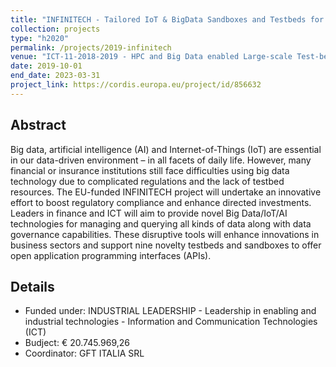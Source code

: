 ```yaml
---
title: "INFINITECH - Tailored IoT & BigData Sandboxes and Testbeds for Smart, Autonomous and Personalized Services in the European Finance and Insurance Services Ecosystem"
collection: projects
type: "h2020"
permalink: /projects/2019-infinitech
venue: "ICT-11-2018-2019 - HPC and Big Data enabled Large-scale Test-beds and Applications"
date: 2019-10-01
end_date: 2023-03-31
project_link: https://cordis.europa.eu/project/id/856632
---
```

## Abstract
Big data, artificial intelligence (AI) and Internet-of-Things (IoT) are essential in our data-driven environment – in all facets of daily life. However, many financial or insurance institutions still face difficulties using big data technology due to complicated regulations and the lack of testbed resources. The EU-funded INFINITECH project will undertake an innovative effort to boost regulatory compliance and enhance directed investments. Leaders in finance and ICT will aim to provide novel Big Data/IoT/AI technologies for managing and querying all kinds of data along with data governance capabilities. These disruptive tools will enhance innovations in business sectors and support nine novelty testbeds and sandboxes to offer open application programming interfaces (APIs).

## Details
* Funded under: INDUSTRIAL LEADERSHIP - Leadership in enabling and industrial technologies - Information and Communication Technologies (ICT)
* Budject: € 20.745.969,26
* Coordinator: GFT ITALIA SRL
